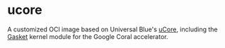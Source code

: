# ucore

A customized OCI image based on Universal Blue's [uCore](https://github.com/ublue-os/ucore), including the [Gasket](https://github.com/LiquidPL/gasket-dkms) kernel module for the Google Coral accelerator.
